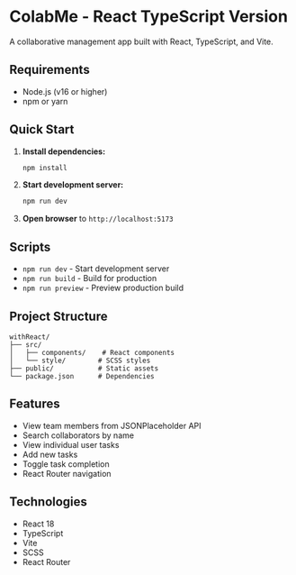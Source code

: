 # ColabMe - React TypeScript Version

A collaborative management app built with React, TypeScript, and Vite.

## Requirements

- Node.js (v16 or higher)
- npm or yarn

## Quick Start

1. **Install dependencies:**
   ```bash
   npm install
   ```

2. **Start development server:**
   ```bash
   npm run dev
   ```

3. **Open browser** to `http://localhost:5173`

## Scripts

- `npm run dev` - Start development server
- `npm run build` - Build for production
- `npm run preview` - Preview production build

## Project Structure

```
withReact/
├── src/
│   ├── components/    # React components
│   └── style/        # SCSS styles
├── public/           # Static assets
└── package.json      # Dependencies
```

## Features

- View team members from JSONPlaceholder API
- Search collaborators by name
- View individual user tasks
- Add new tasks
- Toggle task completion
- React Router navigation

## Technologies

- React 18
- TypeScript
- Vite
- SCSS
- React Router